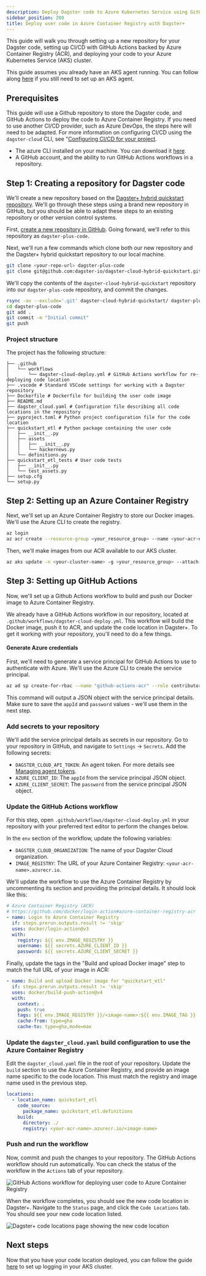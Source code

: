 ```yaml
---
description: Deploy Dagster code to Azure Kubernetes Service using GitHub Actions and Azure Container Registry. 
sidebar_position: 200
title: Deploy user code in Azure Container Registry with Dagster+
---
```


This guide will walk you through setting up a new repository for your Dagster code, setting up CI/CD with GitHub Actions backed by Azure Container Registry (ACR), and deploying your code to your Azure Kubernetes Service (AKS) cluster.

This guide assumes you already have an AKS agent running. You can follow along [here](/dagster-plus/deployment/deployment-types/hybrid/azure/aks-agent) if you still need to set up an AKS agent.

## Prerequisites

This guide will use a Github repository to store the Dagster code, and GitHub Actions to deploy the code to Azure Container Registry. If you need to use another CI/CD provider, such as Azure DevOps, the steps here will need to be adapted. For more information on configuring CI/CD using the `dagster-cloud` CLI, see "[Configuring CI/CD for your project](/dagster-plus/features/ci-cd/configuring-ci-cd#non-github).

- The azure CLI installed on your machine. You can download it [here](https://docs.microsoft.com/en-us/cli/azure/install-azure-cli).
- A GitHub account, and the ability to run GitHub Actions workflows in a repository.

## Step 1: Creating a repository for Dagster code

We'll create a new repository based on the [Dagster+ hybrid quickstart repository](https://github.com/dagster-io/dagster-cloud-hybrid-quickstart). We'll go through these steps using a brand new repository in GitHub, but you should be able to adapt these steps to an existing repository or other version control systems.

First, [create a new repository in GitHub](https://docs.github.com/en/repositories/creating-and-managing-repositories/creating-a-new-repository). Going forward, we'll refer to this repository as `dagster-plus-code`.

Next, we'll run a few commands which clone both our new repository and the Dagster+ hybrid quickstart repository to our local machine.

```bash
git clone <your-repo-url> dagster-plus-code
git clone git@github.com:dagster-io/dagster-cloud-hybrid-quickstart.git
```

We'll copy the contents of the `dagster-cloud-hybrid-quickstart` repository into our `dagster-plus-code` repository, and commit the changes.

```bash
rsync -av --exclude='.git' dagster-cloud-hybrid-quickstart/ dagster-plus-code/
cd dagster-plus-code
git add .
git commit -m "Initial commit"
git push
```

### Project structure

The project has the following structure:

```plaintext
├── .github
│   └── workflows
│       └── dagster-cloud-deploy.yml # GitHub Actions workflow for re-deploying code location
├── .vscode # Standard VSCode settings for working with a Dagster repository
├── Dockerfile # Dockerfile for building the user code image
├── README.md
├── dagster_cloud.yaml # Configuration file describing all code locations in the repository
├── pyproject.toml # Python project configuration file for the code location
├── quickstart_etl # Python package containing the user code
│   ├── __init__.py
│   ├── assets
│   │   ├── __init__.py
│   │   └── hackernews.py
│   └── definitions.py
├── quickstart_etl_tests # User code tests
│   ├── __init__.py
│   └── test_assets.py
├── setup.cfg
└── setup.py
```

## Step 2: Setting up an Azure Container Registry

Next, we'll set up an Azure Container Registry to store our Docker images. We'll use the Azure CLI to create the registry.

```bash
az login
az acr create --resource-group <your_resource_group> --name <your-acr-name> --sku Basic
```

Then, we'll make images from our ACR available to our AKS cluster.

```bash
az aks update -n <your-cluster-name> -g <your_resource_group> --attach-acr <your-acr-name>
```

## Step 3: Setting up GitHub Actions

Now, we'll set up a Github Actions workflow to build and push our Docker image to Azure Container Registry.

We already have a GitHub Actions workflow in our repository, located at `.github/workflows/dagster-cloud-deploy.yml`. This workflow will build the Docker image, push it to ACR, and update the code location in Dagster+. To get it working with your repository, you'll need to do a few things.

#### Generate Azure credentials

First, we'll need to generate a service principal for GitHub Actions to use to authenticate with Azure. We'll use the Azure CLI to create the service principal.

```bash
az ad sp create-for-rbac --name "github-actions-acr" --role contributor --scopes /subscriptions/<your_azure_subscription_id>/resourceGroups/<your_resource_group>/providers/Microsoft.ContainerRegistry/registries/<your_acr_name>
```

This command will output a JSON object with the service principal details. Make sure to save the `appId` and `password` values - we'll use them in the next step.

### Add secrets to your repository

We'll add the service principal details as secrets in our repository. Go to your repository in GitHub, and navigate to `Settings` -> `Secrets`. Add the following secrets:

- `DAGSTER_CLOUD_API_TOKEN`: An agent token. For more details see [Managing agent tokens](/dagster-plus/deployment/management/tokens/agent-tokens).
- `AZURE_CLIENT_ID`: The `appId` from the service principal JSON object.
- `AZURE_CLIENT_SECRET`: The `password` from the service principal JSON object.

### Update the GitHub Actions workflow

For this step, open `.github/workflows/dagster-cloud-deploy.yml` in your repository with your preferred text editor to perform the changes below.

In the `env` section of the workflow, update the following variables:

- `DAGSTER_CLOUD_ORGANIZATION`: The name of your Dagster Cloud organization.
- `IMAGE_REGISTRY`: The URL of your Azure Container Registry: `<your-acr-name>.azurecr.io`.

We'll update the workflow to use the Azure Container Registry by uncommenting its section and providing the principal details. It should look like this:

```yaml
# Azure Container Registry (ACR)
# https://github.com/docker/login-action#azure-container-registry-acr
- name: Login to Azure Container Registry
  if: steps.prerun.outputs.result != 'skip'
  uses: docker/login-action@v3
  with:
    registry: ${{ env.IMAGE_REGISTRY }}
    username: ${{ secrets.AZURE_CLIENT_ID }}
    password: ${{ secrets.AZURE_CLIENT_SECRET }}
```

Finally, update the tags in the "Build and upload Docker image" step to match the full URL of your image in ACR:

```yaml
- name: Build and upload Docker image for "quickstart_etl"
  if: steps.prerun.outputs.result != 'skip'
  uses: docker/build-push-action@v4
  with:
    context: .
    push: true
    tags: ${{ env.IMAGE_REGISTRY }}/<image-name>:${{ env.IMAGE_TAG }}
    cache-from: type=gha
    cache-to: type=gha,mode=max
```

### Update the `dagster_cloud.yaml` build configuration to use the Azure Container Registry

Edit the `dagster_cloud.yaml` file in the root of your repository. Update the `build` section to use the Azure Container Registry, and provide an image name specific to the code location. This must match the registry and image name used in the previous step.

```yaml
locations:
  - location_name: quickstart_etl
    code_source:
      package_name: quickstart_etl.definitions
    build:
      directory: ./
      registry: <your-acr-name>.azurecr.io/<image-name>
```

### Push and run the workflow

Now, commit and push the changes to your repository. The GitHub Actions workflow should run automatically. You can check the status of the workflow in the `Actions` tab of your repository.

![GitHub Actions workflow for deploying user code to Azure Container Registry](/images/dagster-plus/deployment/azure/github-actions-workflow.png)

When the workflow completes, you should see the new code location in Dagster+. Navigate to the `Status` page, and click the `Code Locations` tab. You should see your new code location listed.

![Dagster+ code locations page showing the new code location](/images/dagster-plus/deployment/azure/dagster-cloud-code-locations.png)

## Next steps

Now that you have your code location deployed, you can follow the guide [here](/dagster-plus/deployment/deployment-types/hybrid/azure/blob-compute-logs) to set up logging in your AKS cluster.
